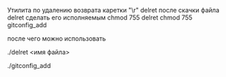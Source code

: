 Утилита по удалению возврата каретки "\r"
delret
после скачки файла delret сделать его исполняемым
chmod 755 delret
chmod 755 gitconfig_add

после чего можно использовать 

./delret <имя файла>

./gitconfig_add


